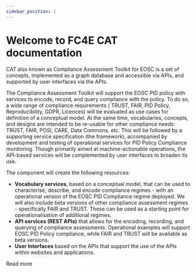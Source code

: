 ```yaml
---
sidebar_position: 1
---
```


# Welcome to FC4E CAT documentation

CAT also known as Compliance Assessment Toolkit for EOSC is a set of concepts, implemented as a graph database and accessible via APIs, and supported by user interfaces via the APIs. 

The Compliance Assessment Toolkit will support the EOSC PID policy with services to encode, record, and query compliance with the policy. To do so, a wide range of compliance requirements ( TRUST, FAIR, PID Policy, Reproducibility, GDPR, Licences) will be evaluated as use cases for definition of a conceptual model. At the same time, vocabularies, concepts, and designs are intended to be re-usable for other compliance needs: TRUST, FAIR, POSI, CARE, Data Commons, etc. This will be followed by a supporting service specification (the framework), accompanied  by development and testing of operational services for PID Policy Compliance monitoring. Though primarily aimed at machine-actionable operations, the API-based services will be complemented by user interfaces to broaden its use. 

The component will create the following resources:

 - **Vocabulary services**, based on a conceptual model, that can be used to characterise, describe, and encode compliance regimes - with an operational version of the EOSC PID Compliance regime deployed. We will also include beta versions of other compliance assessment regimes - specifically FAIR and TRUST. These can be used as a starting point for operationalisation of additional regimes.
 - **API services (REST APIs)** that allows for the encoding, recording, and querying of compliance assessments. Operational examples will support EOSC PID Policy compliance, while FAIR and TRUST will be available as beta versions.
 - **User Interfaces** based on the APIs that support the use of the APIs within websites and applications.

Read more
